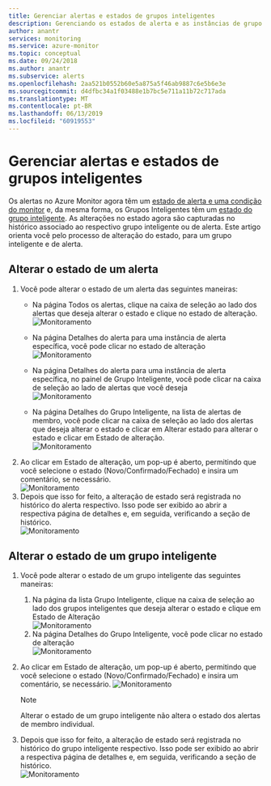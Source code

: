 ```yaml
---
title: Gerenciar alertas e estados de grupos inteligentes
description: Gerenciando os estados de alerta e as instâncias de grupo inteligentes
author: anantr
services: monitoring
ms.service: azure-monitor
ms.topic: conceptual
ms.date: 09/24/2018
ms.author: anantr
ms.subservice: alerts
ms.openlocfilehash: 2aa521b0552b60e5a875a5f46ab9887c6e5b6e3e
ms.sourcegitcommit: d4dfbc34a1f03488e1b7bc5e711a11b72c717ada
ms.translationtype: MT
ms.contentlocale: pt-BR
ms.lasthandoff: 06/13/2019
ms.locfileid: "60919553"
---
```

# <a name="manage-alert-and-smart-group-states"></a>Gerenciar alertas e estados de grupos inteligentes
Os alertas no Azure Monitor agora têm um [estado de alerta e uma condição do monitor](https://aka.ms/azure-alerts-overview) e, da mesma forma, os Grupos Inteligentes têm um [estado do grupo inteligente](https://aka.ms/smart-groups). As alterações no estado agora são capturadas no histórico associado ao respectivo grupo inteligente ou de alerta. Este artigo orienta você pelo processo de alteração do estado, para um grupo inteligente e de alerta.

## <a name="change-the-state-of-an-alert"></a>Alterar o estado de um alerta
1. Você pode alterar o estado de um alerta das seguintes maneiras: 
    * Na página Todos os alertas, clique na caixa de seleção ao lado dos alertas que deseja alterar o estado e clique no estado de alteração.   
    ![Monitoramento](./media/alerts-managing-alert-states/state-all-alerts.jpg)
    * Na página Detalhes do alerta para uma instância de alerta específica, você pode clicar no estado de alteração   
    ![Monitoramento](./media/alerts-managing-alert-states/state-alert-details.jpg)
    * Na página Detalhes do alerta para uma instância de alerta específica, no painel de Grupo Inteligente, você pode clicar na caixa de seleção ao lado de alertas que você deseja    
    ![Monitoramento](./media/alerts-managing-alert-states/state-alert-details-sg.jpg)

    * Na página Detalhes do Grupo Inteligente, na lista de alertas de membro, você pode clicar na caixa de seleção ao lado dos alertas que deseja alterar o estado e clicar em Alterar estado para alterar o estado e clicar em Estado de alteração.   
    ![Monitoramento](./media/alerts-managing-alert-states/state-sg-details-alerts.jpg)
1. Ao clicar em Estado de alteração, um pop-up é aberto, permitindo que você selecione o estado (Novo/Confirmado/Fechado) e insira um comentário, se necessário.   
![Monitoramento](./media/alerts-managing-alert-states/state-alert-change.jpg)
1. Depois que isso for feito, a alteração de estado será registrada no histórico do alerta respectivo. Isso pode ser exibido ao abrir a respectiva página de detalhes e, em seguida, verificando a seção de histórico.    
![Monitoramento](./media/alerts-managing-alert-states/state-alert-history.jpg)

## <a name="change-the-state-of-a-smart-group"></a>Alterar o estado de um grupo inteligente
1. Você pode alterar o estado de um grupo inteligente das seguintes maneiras:
    1. Na página da lista Grupo Inteligente, clique na caixa de seleção ao lado dos grupos inteligentes que deseja alterar o estado e clique em Estado de Alteração  
    ![Monitoramento](./media/alerts-managing-alert-states/state-sg-list.jpg)
    1. Na página Detalhes do Grupo Inteligente, você pode clicar no estado de alteração        
    ![Monitoramento](./media/alerts-managing-alert-states/state-sg-details.jpg)
1. Ao clicar em Estado de alteração, um pop-up é aberto, permitindo que você selecione o estado (Novo/Confirmado/Fechado) e insira um comentário, se necessário. 
![Monitoramento](./media/alerts-managing-alert-states/state-sg-change.jpg)
   > [!NOTE]
   >  Alterar o estado de um grupo inteligente não altera o estado dos alertas de membro individual.

1. Depois que isso for feito, a alteração de estado será registrada no histórico do grupo inteligente respectivo. Isso pode ser exibido ao abrir a respectiva página de detalhes e, em seguida, verificando a seção de histórico.     
![Monitoramento](./media/alerts-managing-alert-states/state-sg-history.jpg)

